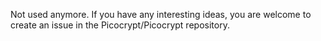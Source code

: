 Not used anymore. If you have any interesting ideas, you are welcome to create an issue in the Picocrypt/Picocrypt repository.
